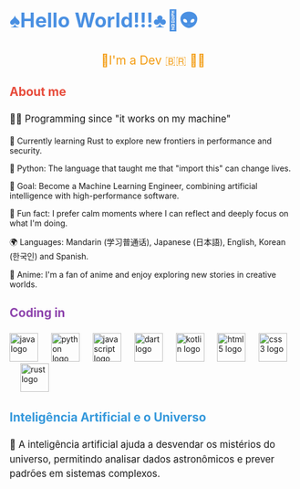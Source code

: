
<h1 align="left" style="font-size: 2.5em; color: #4A90E2;"> ♠Hello World!!!♣👋👽 </h1>

###

<p align="center" style="font-size: 1.5em; color: #F39C12;">🌻I'm a Dev 🇧🇷 👩‍💻</p>

###

<h2 align="left" style="color: #E74C3C;">About me</h2>

###

<p align="left" style="font-size: 1.2em; line-height: 1.5;">
👩‍💻 Programming since "it works on my machine"
  
🚀 Currently learning Rust to explore new frontiers in performance and security.

🐍 Python: The language that taught me that "import this" can change lives.

🎯 Goal: Become a Machine Learning Engineer, combining artificial intelligence with high-performance software.

🎲 Fun fact: I prefer calm moments where I can reflect and deeply focus on what I'm doing.

🌍 Languages: Mandarin (学习普通话), Japanese (日本語), English, Korean (한국인) and Spanish. 

🎥 Anime: I'm a fan of anime and enjoy exploring new stories in creative worlds.
</p>

###

<h2 align="left" style="color: #8E44AD;">Coding in</h2>

###

<div align="left">
  <img src="https://cdn.jsdelivr.net/gh/devicons/devicon/icons/java/java-original.svg" height="50" alt="java logo" />
  <img width="15" />
  <img src="https://cdn.simpleicons.org/python/3776AB" height="50" alt="python logo" />
  <img width="15" />
  <img src="https://cdn.simpleicons.org/javascript/F7DF1E" height="50" alt="javascript logo" />
  <img width="15" />
  <img src="https://cdn.simpleicons.org/dart/0175C2" height="50" alt="dart logo" />
  <img width="15" />
  <img src="https://cdn.simpleicons.org/kotlin/7F52FF" height="50" alt="kotlin logo" />
  <img width="15" />
  <img src="https://cdn.simpleicons.org/html5/E34F26" height="50" alt="html5 logo" />
  <img width="15" />
  <img src="https://cdn.jsdelivr.net/gh/devicons/devicon/icons/css3/css3-original.svg" height="50" alt="css3 logo" />
  <img width="15" />
  <img src="https://cdn.simpleicons.org/rust/000000" height="50" alt="rust logo" />
</div>

###

<h2 align="left" style="color: #3498DB;">Inteligência Artificial e o Universo</h2>

###

<p align="left" style="font-size: 1.2em; line-height: 1.5;">
    🌌 A inteligência artificial ajuda a desvendar os mistérios do universo, permitindo analisar dados astronômicos e prever padrões em sistemas complexos.
</p>


